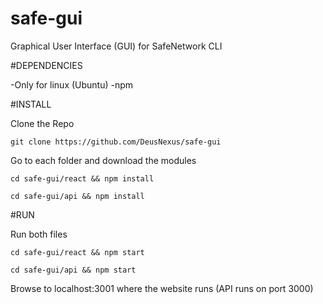 # safe-gui

Graphical User Interface (GUI) for SafeNetwork CLI

#DEPENDENCIES

-Only for linux (Ubuntu)
-npm

#INSTALL

Clone the Repo

`git clone https://github.com/DeusNexus/safe-gui`

Go to each folder and download the modules

`cd safe-gui/react && npm install`

`cd safe-gui/api && npm install`

#RUN

Run both files

`cd safe-gui/react && npm start`

`cd safe-gui/api && npm start` 

Browse to localhost:3001 where the website runs (API runs on port 3000)
